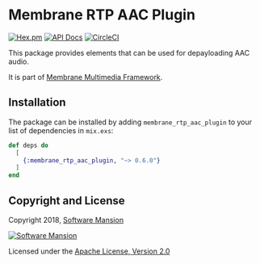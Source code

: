 # Membrane RTP AAC Plugin

[![Hex.pm](https://img.shields.io/hexpm/v/membrane_rtp_aac_plugin.svg)](https://hex.pm/packages/membrane_rtp_aac_plugin)
[![API Docs](https://img.shields.io/badge/api-docs-yellow.svg?style=flat)](https://hexdocs.pm/membrane_rtp_aac_plugin)
[![CircleCI](https://circleci.com/gh/membraneframework-labs/membrane_rtp_aac_plugin.svg?style=svg)](https://circleci.com/gh/membraneframework-labs/membrane_rtp_aac_plugin)

This package provides elements that can be used for depayloading AAC audio.

It is part of [Membrane Multimedia Framework](https://membrane.stream).

## Installation

The package can be installed by adding `membrane_rtp_aac_plugin` to your list of dependencies in `mix.exs`:

```elixir
def deps do
  [
    {:membrane_rtp_aac_plugin, "~> 0.6.0"}
  ]
end
```

## Copyright and License

Copyright 2018, [Software Mansion](https://swmansion.com/?utm_source=git&utm_medium=readme&utm_campaign=membrane_rtp_aac_plugin)

[![Software Mansion](https://logo.swmansion.com/logo?color=white&variant=desktop&width=200&tag=membrane-github)](https://swmansion.com/?utm_source=git&utm_medium=readme&utm_campaign=membrane_rtp_aac_plugin)

Licensed under the [Apache License, Version 2.0](LICENSE)
